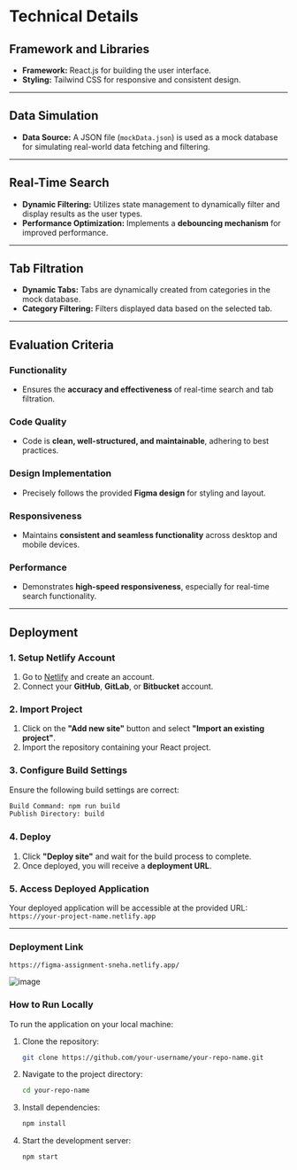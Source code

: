 # **Technical Details**

## **Framework and Libraries**
- **Framework:** React.js for building the user interface.  
- **Styling:** Tailwind CSS for responsive and consistent design.  

---

## **Data Simulation**
- **Data Source:** A JSON file (`mockData.json`) is used as a mock database for simulating real-world data fetching and filtering.

---

## **Real-Time Search**
- **Dynamic Filtering:** Utilizes state management to dynamically filter and display results as the user types.  
- **Performance Optimization:** Implements a **debouncing mechanism** for improved performance.  

---

## **Tab Filtration**
- **Dynamic Tabs:** Tabs are dynamically created from categories in the mock database.  
- **Category Filtering:** Filters displayed data based on the selected tab.  

---

## **Evaluation Criteria**

### **Functionality**
- Ensures the **accuracy and effectiveness** of real-time search and tab filtration.

### **Code Quality**
- Code is **clean, well-structured, and maintainable**, adhering to best practices.

### **Design Implementation**
- Precisely follows the provided **Figma design** for styling and layout.

### **Responsiveness**
- Maintains **consistent and seamless functionality** across desktop and mobile devices.

### **Performance**
- Demonstrates **high-speed responsiveness**, especially for real-time search functionality.

---

## **Deployment**

### **1. Setup Netlify Account**
1. Go to [Netlify](https://www.netlify.com) and create an account.
2. Connect your **GitHub**, **GitLab**, or **Bitbucket** account.

### **2. Import Project**
1. Click on the **"Add new site"** button and select **"Import an existing project"**.
2. Import the repository containing your React project.

### **3. Configure Build Settings**
Ensure the following build settings are correct:
```bash
Build Command: npm run build
Publish Directory: build
```

### **4. Deploy**
1. Click **"Deploy site"** and wait for the build process to complete.  
2. Once deployed, you will receive a **deployment URL**.

### **5. Access Deployed Application**
Your deployed application will be accessible at the provided URL:  
`https://your-project-name.netlify.app`

---

### **Deployment Link**
```
https://figma-assignment-sneha.netlify.app/
```
![image](https://github.com/user-attachments/assets/78fd9814-9932-446a-a6c6-e6d4bcfcdfd2)

### **How to Run Locally**
To run the application on your local machine:
1. Clone the repository:
   ```bash
   git clone https://github.com/your-username/your-repo-name.git
   ```
2. Navigate to the project directory:
   ```bash
   cd your-repo-name
   ```
3. Install dependencies:
   ```bash
   npm install
   ```
4. Start the development server:
   ```bash
   npm start
   ```
